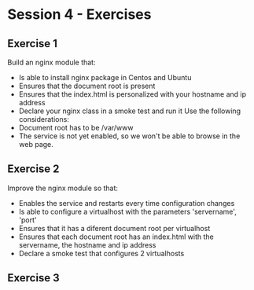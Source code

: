 # Session 4 - Exercises
## Exercise 1
Build an nginx module that:
* Is able to install nginx package in Centos and Ubuntu
* Ensures that the document root is present
* Ensures that the index.html is personalized with your hostname and ip address
* Declare your nginx class in a smoke test and run it
Use the following considerations:
* Document root has to be /var/www
* The service is not yet enabled, so we won't be able to browse in the web page.

## Exercise 2
Improve the nginx module so that:
* Enables the service and restarts every time configuration changes
* Is able to configure a virtualhost with the parameters 'servername', 'port'
* Ensures that it has a diferent document root per virtualhost
* Ensures that each document root has an index.html with the servername, the hostname and ip address
* Declare a smoke test that configures 2 virtualhosts

## Exercise 3

